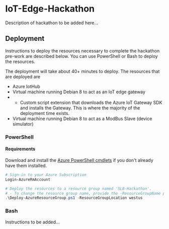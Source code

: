 # IoT-Edge-Hackathon

Description of hackathon to be added here...

## Deployment

Instructions to deploy the resources necessary to complete the hackathon pre-work are described below.  You can use PowerShell or Bash to deploy the resources.

The deployment will take about 40+ minutes to deploy.  The resources that are deployed are
- Azure IotHub
- Virtual machine running Debian 8 to act as an IoT edge gateway
- - Custom script extension that downloads the Azure IoT Gateway SDK and installs the Gateway.  This is where the majority of the deployment time exists.
- Virtual machine running Debian 8 to act as a ModBus Slave (device simulator)

### PowerShell

#### Requirements

Download and install the [Azure PowerShell cmdlets](https://www.microsoft.com/web/handlers/webpi.ashx/getinstaller/WindowsAzurePowershellGet.3f.3f.3fnew.appids) if you don't already have them installed.  

```PowerShell
# Sign-in to your Azure Subscription
Login-AzureRmAccount

# Deploy the resources to a resource group named 'SLB-Hackathon'.  
# - To change the resource group name, provide the -ResourceGroupName parameter.
.\Deploy-AzureResourceGroup.ps1 -ResourceGroupLocation westus
```

### Bash

Instructions to be added...

```bash
```



